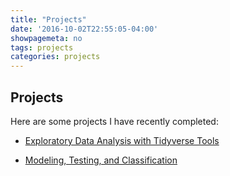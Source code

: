 ```yaml
---
title: "Projects"
date: '2016-10-02T22:55:05-04:00'
showpagemeta: no
tags: projects
categories: projects
---
```

## Projects 

Here are some projects I have recently completed:

- [Exploratory Data Analysis with Tidyverse Tools](/project1/)

- [Modeling, Testing, and Classification](/project2/)